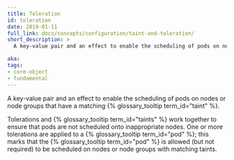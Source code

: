 ```yaml
---
title: Toleration
id: toleration
date: 2019-01-11
full_link: docs/concepts/configuration/taint-and-toleration/
short_description: >
  A key-value pair and an effect to enable the scheduling of pods on nodes or node groups that have a matching {% glossary_tooltip term_id="taint" %}.

aka:
tags:
- core-object
- fundamental
---
```

 A key-value pair and an effect to enable the scheduling of pods on nodes or node groups that have a matching {% glossary_tooltip term_id="taint" %}.

<!--more-->

Tolerations and {% glossary_tooltip term_id="taints" %} work together to ensure that pods are not scheduled onto inappropriate nodes. One or more tolerations are applied to a {% glossary_tooltip term_id="pod" %}; this marks that the {% glossary_tooltip term_id="pod" %} is allowed (but not required) to be scheduled on nodes or node groups with matching taints.
